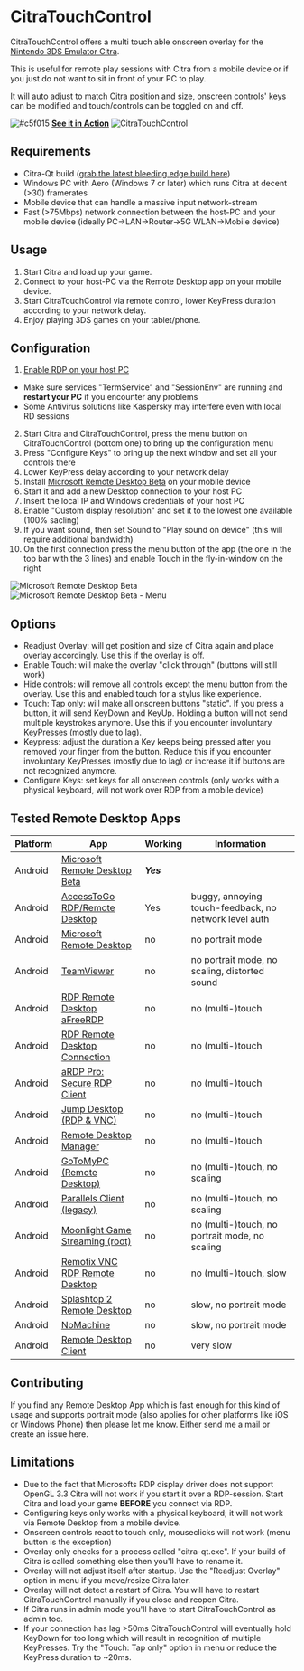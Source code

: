 # CitraTouchControl #

CitraTouchControl offers a multi touch able onscreen overlay for the [Nintendo 3DS Emulator Citra](https://github.com/citra-emu/citra).

This is useful for remote play sessions with Citra from a mobile device or if you just do not want to sit in front of your PC to play. 

It will auto adjust to match Citra position and size, onscreen controls' keys can be modified and touch/controls can be toggled on and off.

![#c5f015](http://placehold.it/15/c5f015/000000?text=+) **[See it in Action](http://a.pomf.cat/rqiutm.webm)**
![CitraTouchControl](https://i.imgur.com/kQHSBfl.png)
## Requirements ##
* Citra-Qt build ([grab the latest bleeding edge build here](https://github.com/citra-emu/citra-bleeding-edge/releases)) 
* Windows PC with Aero (Windows 7 or later) which runs Citra at decent (>30) framerates
* Mobile device that can handle a massive input network-stream
* Fast (>75Mbps) network connection between the host-PC and your mobile device (ideally PC->LAN->Router->5G WLAN->Mobile device)


## Usage ##
1. Start Citra and load up your game.
2. Connect to your host-PC via the Remote Desktop app on your mobile device.
3. Start CitraTouchControl via remote control, lower KeyPress duration according to your network delay.
4. Enjoy playing 3DS games on your tablet/phone.


## Configuration ##
1. [Enable RDP on your host PC](http://www.howtogeek.com/howto/windows-vista/turn-on-remote-desktop-in-windows-vista/)
  * Make sure services "TermService" and "SessionEnv" are running and **restart your PC** if you encounter any problems
  * Some Antivirus solutions like Kaspersky may interfere even with local RD sessions
2. Start Citra and CitraTouchControl, press the menu button on CitraTouchControl (bottom one) to bring up the configuration menu
  1. Press "Configure Keys" to bring up the next window and set all your controls there
  2. Lower KeyPress delay according to your network delay
3. Install [Microsoft Remote Desktop Beta](https://play.google.com/store/apps/details?id=com.microsoft.rdc.android.beta) on your mobile device
4. Start it and add a new Desktop connection to your host PC
  1. Insert the local IP and Windows credentials of your host PC
  2. Enable "Custom display resolution" and set it to the lowest one available (100% sacling)
  3. If you want sound, then set Sound to "Play sound on device" (this will require additional bandwidth)
  4. On the first connection press the menu button of the app (the one in the top bar with the 3 lines) and enable Touch in the fly-in-window on the right

![Microsoft Remote Desktop Beta](https://i.imgur.com/0RPYSDD.png)
![Microsoft Remote Desktop Beta - Menu](https://i.imgur.com/5EHbTZ4.png)


## Options ##
* Readjust Overlay: will get position and size of Citra again and place overlay accordingly. Use this if the overlay is off.
* Enable Touch: will make the overlay "click through" (buttons will still work)
* Hide controls: will remove all controls except the menu button from the overlay. Use this and enabled touch for a stylus like experience.
* Touch: Tap only: will make all onscreen buttons "static". If you press a button, it will send KeyDown and KeyUp. Holding a button will not send multiple keystrokes anymore. Use this if you encounter involuntary KeyPresses (mostly due to lag).
* Keypress: adjust the duration a Key keeps being pressed after you removed your finger from the button. Reduce this if you encounter involuntary KeyPresses (mostly due to lag) or increase it if buttons are not recognized anymore.
* Configure Keys: set keys for all onscreen controls (only works with a physical keyboard, will not work over RDP from a mobile device)


## Tested Remote Desktop Apps ##
| Platform | App | Working | Information |
| ------------- | ------------- | ------------- | ------------- |
| Android | [Microsoft Remote Desktop Beta](https://play.google.com/store/apps/details?id=com.microsoft.rdc.android.beta) | **_Yes_** |
| Android | [AccessToGo RDP/Remote Desktop](https://play.google.com/store/apps/details?id=com.ericom.accesstogobyericom) | Yes | buggy, annoying touch-feedback, no network level auth
| Android | [Microsoft Remote Desktop](https://play.google.com/store/apps/details?id=com.microsoft.rdc.android) | no | no portrait mode |
| Android | [TeamViewer](https://play.google.com/store/apps/details?id=com.teamviewer.teamviewer.market.mobile) | no | no portrait mode, no scaling, distorted sound |
| Android | [RDP Remote Desktop aFreeRDP](https://play.google.com/store/apps/details?id=com.freerdp.afreerdp) | no | no (multi-)touch |
| Android | [RDP Remote Desktop Connection](https://play.google.com/store/apps/details?id=com.thinstuff.rdc) | no | no (multi-)touch |
| Android | [aRDP Pro: Secure RDP Client](https://play.google.com/store/apps/details?id=com.iiordanov.aRDP) | no | no (multi-)touch |
| Android | [Jump Desktop (RDP & VNC)](https://play.google.com/store/apps/details?id=com.p5sys.android.jump) | no | no (multi-)touch |
| Android | [Remote Desktop Manager](https://play.google.com/store/apps/details?id=com.devolutions.remotedesktopmanager) | no | no (multi-)touch |
| Android | [GoToMyPC (Remote Desktop)](https://play.google.com/store/apps/details?id=com.citrixonline.gotomypc) | no | no (multi-)touch, no scaling |
| Android | [Parallels Client (legacy)](https://play.google.com/store/apps/details?id=com.tux.client) | no | no (multi-)touch, no scaling |
| Android | [Moonlight Game Streaming (root)](https://play.google.com/store/apps/details?id=com.limelight.root) | no | no (multi-)touch, no portrait mode, no scaling |
| Android | [Remotix VNC RDP Remote Desktop](https://play.google.com/store/apps/details?id=com.nulana.android.remotix) | no | no (multi-)touch, slow |
| Android | [Splashtop 2 Remote Desktop](https://play.google.com/store/apps/details?id=com.splashtop.remote.pad.v2) | no | slow, no portrait mode |
| Android | [NoMachine](https://play.google.com/store/apps/details?id=com.nomachine.nxplayer) | no | slow, no portrait mode |
| Android | [Remote Desktop Client](https://play.google.com/store/apps/details?id=com.xtralogic.android.rdpclient) | no  | very slow |


## Contributing ##
If you find any Remote Desktop App which is fast enough for this kind of usage and supports portrait mode (also applies for other platforms like iOS or Windows Phone) then please let me know. Either send me a mail or create an issue here.


## Limitations ##
* Due to the fact that Microsofts RDP display driver does not support OpenGL 3.3 Citra will not work if you start it over a RDP-session. Start Citra and load your game **BEFORE** you connect via RDP.
* Configuring keys only works with a physical keyboard; it will not work via Remote Desktop from a mobile device.
* Onscreen controls react to touch only, mouseclicks will not work (menu button is the exception)
* Overlay only checks for a process called "citra-qt.exe". If your build of Citra is called something else then you'll have to rename it.
* Overlay will not adjust itself after startup. Use the "Readjust Overlay" option in menu if you move/resize Citra later.
* Overlay will not detect a restart of Citra. You will have to restart CitraTouchControl manually if you close and reopen Citra.
* If Citra runs in admin mode you'll have to start CitraTouchControl as admin too.
* If your connection has lag >50ms CitraTouchControl will eventually hold KeyDown for too long which will result in recognition of multiple KeyPresses. Try the "Touch: Tap only" option in menu or reduce the KeyPress duration to ~20ms.
